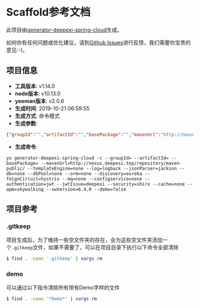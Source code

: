 # Scaffold参考文档

此项目由[generator-deepexi-spring-cloud](https://github.com/deepexi/generator-deepexi-spring-cloud)生成。

如何你有任何问题或优化建议，请到[Github Issues](https://github.com/deepexi/generator-deepexi-spring-cloud/issues)进行反馈，我们需要你宝贵的意见:-)。

## 项目信息

- **工具版本**: v1.14.0
- **node版本**: v10.13.0
- **yeoman版本**: v2.0.6
- **生成时间**: 2019-10-21 06:59:55
- **生成方式**: 命令模式
- **生成参数**: 
```json
{"groupId":"","artifactId":"","basePackage":"","mavenUrl":"http://nexus.deepexi.top/repository/maven-public/","templateEngine":"none","log":"logback","jsonParser":"jackson","db":"none","dbPool":"none","orm":"none","discovery":"eureka","feignCircuit":"hystrix","mq":"none","configservice":"none","authentication":"jwt","jwtIssue":"deepexi","security":"shiro","cache":"none","apm":"skywalking","swVersion":"6.4.0","demo":false,"mode":"command","cli":"yo generator-deepexi-spring-cloud -c --groupId= --artifactId= --basePackage= --mavenUrl=http://nexus.deepexi.top/repository/maven-public/ --templateEngine=none --log=logback --jsonParser=jackson --db=none --dbPool=none --orm=none --discovery=eureka --feignCircuit=hystrix --mq=none --configservice=none --authentication=jwt --jwtIssue=deepexi --security=shiro --cache=none --apm=skywalking --swVersion=6.4.0 --demo=false","version":"1.14.0","basePath":"","conditions":{"jackson":true,"jwt":true,"shiro":true,"skywalking":true},"openfeign":true}
```
- **生成命令**: 
```text
yo generator-deepexi-spring-cloud -c --groupId= --artifactId= --basePackage= --mavenUrl=http://nexus.deepexi.top/repository/maven-public/ --templateEngine=none --log=logback --jsonParser=jackson --db=none --dbPool=none --orm=none --discovery=eureka --feignCircuit=hystrix --mq=none --configservice=none --authentication=jwt --jwtIssue=deepexi --security=shiro --cache=none --apm=skywalking --swVersion=6.4.0 --demo=false
```

## 项目参考

### .gitkeep

项目生成后，为了维持一些空文件夹的存在，会为这些空文件夹添加一个`.gitkeep`文件，如果不需要了，可以在项目目录下执行以下命令全部清除

```bash
$ find . -name '.gitkeep' | xargs rm
```

### demo

可以通过以下指令清除所有带有Demo字样的文件

```bash
$ find . -name '*Demo*' | xargs rm
```
